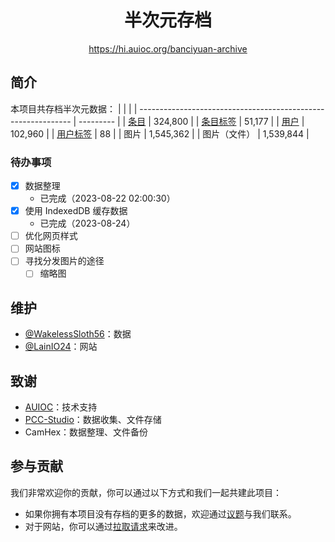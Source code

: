 <h1 align="center">半次元存档</h1>

<div align="center">

<https://hi.auioc.org/banciyuan-archive>

</div>

## 简介

本项目共存档半次元数据：
|                                                               |           |
| ------------------------------------------------------------- | --------- |
| [条目](https://hi.auioc.org/banciyuan-archive/#/item/)        | 324,800   |
| [条目标签](https://hi.auioc.org/banciyuan-archive/#/itemtag/) | 51,177    |
| [用户](https://hi.auioc.org/banciyuan-archive/#/user/)        | 102,960   |
| [用户标签](https://hi.auioc.org/banciyuan-archive/#/usertag/) | 88        |
| 图片                                                          | 1,545,362 |
| 图片（文件）                                                  | 1,539,844 |

### 待办事项

- [x] 数据整理
  - 已完成（2023-08-22 02:00:30）
- [x] 使用 IndexedDB 缓存数据
  - 已完成（2023-08-24）
- [ ] 优化网页样式
- [ ] 网站图标
- [ ] 寻找分发图片的途径
  - [ ] 缩略图

## 维护

- [@WakelessSloth56](https://github.com/WakelessSloth56)：数据
- [@LainIO24](https://github.com/lainio24)：网站

## 致谢

- [AUIOC](https://www.auioc.com)：技术支持
- [PCC-Studio](https://www.pccstudio.com)：数据收集、文件存储
- CamHex：数据整理、文件备份

## 参与贡献

我们非常欢迎你的贡献，你可以通过以下方式和我们一起共建此项目：

- 如果你拥有本项目没有存档的更多的数据，欢迎通过[议题](https://github.com/auioc/banciyuan-archive/issues)与我们联系。
- 对于网站，你可以通过[拉取请求](https://github.com/auioc/banciyuan-archive/pulls)来改进。
